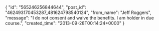  {
   "id": "565246256844644",
   "post_id": "462493170453287_481624798540124",
   "from_name": "Jeff Roggers",
   "message": "I do not consent and waive the benefits. I am holder in due course.",
   "created_time": "2013-09-28T00:14:24+0000"
 }
